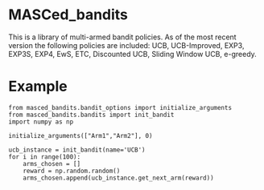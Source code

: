 # MASCed_bandits
This is a library of multi-armed bandit policies.
As of the most recent version the following policies are included:
UCB, UCB-Improved, EXP3, EXP3S, EXP4, EwS, ETC, Discounted UCB, Sliding Window UCB, e-greedy.
# Example

    from masced_bandits.bandit_options import initialize_arguments
    from masced_bandits.bandits import init_bandit
    import numpy as np

    initialize_arguments(["Arm1","Arm2"], 0)

    ucb_instance = init_bandit(name='UCB')
    for i in range(100):
        arms_chosen = []
        reward = np.random.random()
        arms_chosen.append(ucb_instance.get_next_arm(reward))